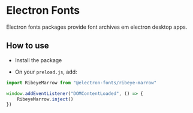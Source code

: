 # Electron Fonts

Electron fonts packages provide font archives em electron desktop apps.

## How to use

* Install the package

* On your `preload.js`, add:

```ts
import RibeyeMarrow from "@electron-fonts/ribeye-marrow"

window.addEventListener("DOMContentLoaded", () => {
    RibeyeMarrow.inject()
})
```